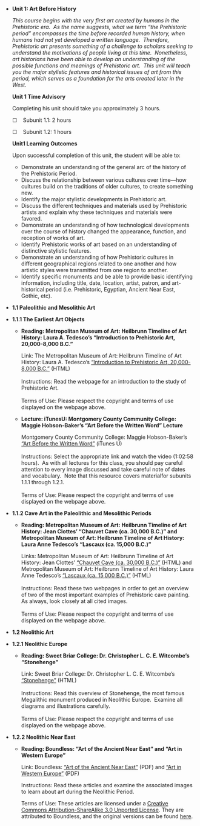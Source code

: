 -   **Unit 1: Art Before History**  

    *This course begins with the very first art created by humans in the
    Prehistoric era.  As the name suggests, what we term “the
    Prehistoric period” encompasses the time before recorded human
    history, when humans had not yet developed a written language. 
    Therefore, Prehistoric art presents something of a challenge to
    scholars seeking to understand the motivations of people living at
    this time.  Nonetheless, art historians have been able to develop an
    understanding of the possible functions and meanings of Prehistoric
    art.  This unit will teach you the major stylistic features and
    historical issues of art from this period, which serves as a
    foundation for the arts created later in the West.*

    **Unit 1 Time Advisory**  

    Completing his unit should take you approximately 3 hours.

    ☐    Subunit 1.1: 2 hours

    ☐    Subunit 1.2: 1 hours

    **Unit1 Learning Outcomes**  

    Upon successful completion of this unit, the student will be able
    to:

    -   Demonstrate an understanding of the general arc of the history
        of the Prehistoric Period.
    -   Discuss the relationship between various cultures over time—how
        cultures build on the traditions of older cultures, to create
        something new.
    -   Identify the major stylistic developments in Prehistoric art.
    -   Discuss the different techniques and materials used by
        Prehistoric artists and explain why these techniques and
        materials were favored.
    -   Demonstrate an understanding of how technological developments
        over the course of history changed the appearance, function, and
        reception of works of art.
    -   Identify Prehistoric works of art based on an understanding of
        distinctive stylistic features.
    -   Demonstrate an understanding of how Prehistoric cultures in
        different geographical regions related to one another and how
        artistic styles were transmitted from one region to another.
    -   Identify specific monuments and be able to provide basic
        identifying information, including title, date, location,
        artist, patron, and art-historical period (i.e. Prehistoric,
        Egyptian, Ancient Near East, Gothic, etc).
-   **1.1 Paleolithic and Mesolithic Art**  
-   **1.1.1 The Earliest Art Objects**  
    -   **Reading: Metropolitan Museum of Art: Heilbrunn Timeline of Art
        History: Laura A. Tedesco’s “Introduction to Prehistoric Art,
        20,000-8,000 B.C.”**

        Link: The Metropolitan Museum of Art: Heilbrunn Timeline of Art
        History: Laura A. Tedesco’s [“Introduction to Prehistoric Art,
        20,000-8,000
        B.C](http://www.metmuseum.org/toah/hd/preh/hd_preh.htm)[.”](http://www.metmuseum.org/toah/hd/preh/hd_preh.htm)
        (HTML)  
            
         Instructions: Read the webpage for an introduction to the study
        of Prehistoric Art.  
            
         Terms of Use: Please respect the copyright and terms of use
        displayed on the webpage above.

    -   **Lecture: iTunesU: Montgomery County Community College: Maggie
        Hobson-Baker’s “Art Before the Written Word” Lecture**

        Montgomery County Community College: Maggie Hobson-Baker’s [“Art
        Before the Written
        Word”](https://itunes.apple.com/itunes-u/art-101-cave-to-renaissance/id428501630?mt=10)
        (iTunes U)  
            
         Instructions: Select the appropriate link and watch the video
        (1:02:58 hours).  As with all lectures for this class, you
        should pay careful attention to every image discussed and take
        careful note of dates and vocabulary.  Note that this resource
        covers materialfor subunits 1.1.1 through 1.2.1.  
            
         Terms of Use: Please respect the copyright and terms of use
        displayed on the webpage above.

-   **1.1.2 Cave Art in the Paleolithic and Mesolithic Periods**  
    -   **Reading: Metropolitan Museum of Art: Heilbrunn Timeline of Art
        History: Jean Clottes’ “Chauvet Cave (ca. 30,000 B.C.)” and
        Metropolitan Museum of Art: Heilbrunn Timeline of Art History:
        Laura Anne Tedesco’s “Lascaux (ca. 15,000 B.C.)”**

        Links: Metropolitan Museum of Art: Heilbrunn Timeline of Art
        History: Jean Clottes’ [“Chauvet Cave (ca. 30,000
        B.C.)](http://www.metmuseum.org/toah/hd/chav/hd_chav.htm)[”](http://www.metmuseum.org/toah/hd/chav/hd_chav.htm)
        (HTML) and Metropolitan Museum of Art: Heilbrunn Timeline of Art
        History: Laura Anne Tedesco’s [“Lascaux (ca. 15,000
        B.C.)”](http://www.metmuseum.org/toah/hd/lasc/hd_lasc.htm)
        (HTML)  
            
         Instructions: Read these two webpages in order to get an
        overview of two of the most important examples of Prehistoric
        cave painting.  As always, look closely at all cited images.  
            
         Terms of Use: Please respect the copyright and terms of use
        displayed on the webpage above.

-   **1.2 Neolithic Art**  
-   **1.2.1 Neolithic Europe**  
    -   **Reading: Sweet Briar College: Dr. Christopher L. C. E.
        Witcombe’s “Stonehenge"**

        Link: Sweet Briar College: Dr. Christopher L. C. E. Witcombe’s
        [“Stonehenge](http://arthistoryresources.net/stonehenge/stonehenge.html)[”](http://arthistoryresources.net/stonehenge/stonehenge.html)
        (HTML)  
            
         Instructions: Read this overview of Stonehenge, the most famous
        Megalithic monument produced in Neolithic Europe.  Examine all
        diagrams and illustrations carefully.   
            
         Terms of Use: Please respect the copyright and terms of use
        displayed on the webpage above.

-   **1.2.2 Neolithic Near East**  
    -   **Reading: Boundless: “Art of the Ancient Near East” and “Art in
        Western Europe”**

        Link: Boundless: [“Art of the Ancient Near
        East”](https://resources.saylor.org/wwwresources/archived/site/wp-content/uploads/2013/03/ARTH110-1.2.2-ArtoftheAncientNearEast.pdf) (PDF)
        and [“Art in Western
        Europe”](https://resources.saylor.org/wwwresources/archived/site/wp-content/uploads/2013/03/ARTH110-1.2.2-ArtinWesternEurope.pdf) (PDF)  
           
         Instructions: Read these articles and examine the associated
        images to learn about art during the Neolithic Period.  
           
         Terms of Use: These articles are licensed under a [Creative
        Commons Attribution-ShareAlike 3.0 Unported
        License](http://creativecommons.org/licenses/by-sa/3.0/). They
        are attributed to Boundless, and the original versions can be
        found
        [here](https://www.boundless.com/art-history/prehistoric-art/neolithic-art/).
